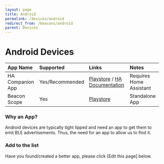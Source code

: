 ```yaml
---
layout: page
title: Android
permalink: /devices/android
redirect_from: /beacons/android
parent: Devices
---
```


# Android Devices

| App Name         | Supported       | Links                                                                                                                                                                                                       | Notes |
|:-----------------|:----------------|:------------------------------------------------------------------------------------------------------------------------------------------------------------------------------------------------------------|:------|
| HA Companion App   | Yes/Recommended | [Playstore](https://play.google.com/store/apps/details?id=io.homeassistant.companion.android&hl=en_GB&gl=US) / [HA Documentation](https://companion.home-assistant.io/docs/core/sensors/#bluetooth-sensors) | Requires Home Assistant |
| Beacon Scope       | Yes             | [Playstore](https://play.google.com/store/apps/details?id=com.davidgyoungtech.beaconscanner)                                                                                                                | Standalone App |

### Why an App?

Android devices are typically tight lipped and need an app to get them to emit BLE advertisements. Thus, the need for an app to allow us to find it.

### Add to the list

Have you found/created a better app, please click [Edit this page] below.
